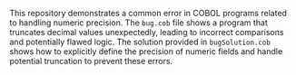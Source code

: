 This repository demonstrates a common error in COBOL programs related to handling numeric precision. The `bug.cob` file shows a program that truncates decimal values unexpectedly, leading to incorrect comparisons and potentially flawed logic. The solution provided in `bugSolution.cob` shows how to explicitly define the precision of numeric fields and handle potential truncation to prevent these errors.